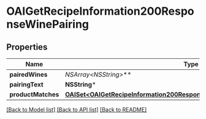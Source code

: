 # OAIGetRecipeInformation200ResponseWinePairing

## Properties
Name | Type | Description | Notes
------------ | ------------- | ------------- | -------------
**pairedWines** | **NSArray&lt;NSString*&gt;*** |  | 
**pairingText** | **NSString*** |  | 
**productMatches** | [**OAISet&lt;OAIGetRecipeInformation200ResponseWinePairingProductMatchesInner&gt;***](OAIGetRecipeInformation200ResponseWinePairingProductMatchesInner.md) |  | 

[[Back to Model list]](../README.md#documentation-for-models) [[Back to API list]](../README.md#documentation-for-api-endpoints) [[Back to README]](../README.md)


